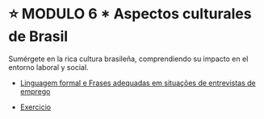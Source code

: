 # :star: MODULO 6 *   Aspectos culturales de Brasil

Sumérgete en la rica cultura brasileña, comprendiendo su impacto en el entorno laboral y social.

- [Linguagem formal e Frases adequadas em situações de entrevistas de emprego](https://github.com/eugenia1984/trabajaParaBrasil/blob/main/modulo6/tema1.md)

- [Exercicio](https://github.com/eugenia1984/trabajaParaBrasil/blob/main/modulo6/tema2.md)
